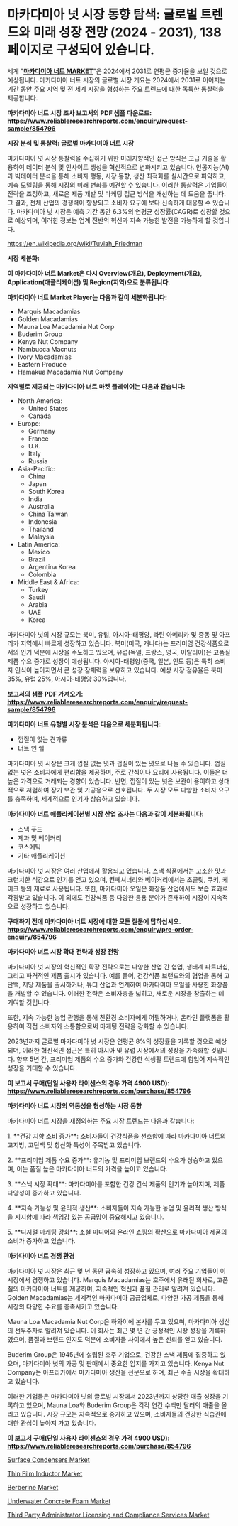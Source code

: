 <p><h1>마카다미아 넛 시장 동향 탐색: 글로벌 트렌드와 미래 성장 전망 (2024 - 2031), 138페이지로 구성되어 있습니다.</h1></p><p>세계 "<strong><a href="https://www.reliableresearchreports.com/macadamia-nuts-r854796?utm_campaign=106&utm_medium=8&utm_source=Github&utm_content=ia&utm_term=03102024&utm_id=macadamia-nuts">마카다미아 너트 MARKET</a></strong>"은 2024에서 2031로 연평균 증가율을 보일 것으로 예상됩니다. 마카다미아 너트 시장의 글로벌 시장 개요는 2024에서 2031로 이어지는 기간 동안 주요 지역 및 전 세계 시장을 형성하는 주요 트렌드에 대한 독특한 통찰력을 제공합니다.</p>
<p><strong>마카다미아 너트 시장 조사 보고서의 PDF 샘플 다운로드: <a href="https://www.reliableresearchreports.com/enquiry/request-sample/854796?utm_campaign=106&utm_medium=8&utm_source=Github&utm_content=ia&utm_term=03102024&utm_id=macadamia-nuts">https://www.reliableresearchreports.com/enquiry/request-sample/854796</a></strong></p>
<p><strong>시장 분석 및 통찰력: 글로벌 마카다미아 너트 시장</strong></p>
<p><p>마카다미아 넛 시장 통찰력을 수집하기 위한 미래지향적인 접근 방식은 고급 기술을 활용하여 데이터 분석 및 인사이트 생성을 혁신적으로 변화시키고 있습니다. 인공지능(AI)과 빅데이터 분석을 통해 소비자 행동, 시장 동향, 생산 최적화를 실시간으로 파악하고, 예측 모델링을 통해 시장의 미래 변화를 예견할 수 있습니다. 이러한 통찰력은 기업들이 전략을 조정하고, 새로운 제품 개발 및 마케팅 접근 방식을 개선하는 데 도움을 줍니다. 그 결과, 전체 산업의 경쟁력이 향상되고 소비자 요구에 보다 신속하게 대응할 수 있습니다. 마카다미아 넛 시장은 예측 기간 동안 6.3%의 연평균 성장률(CAGR)로 성장할 것으로 예상되며, 이러한 정보는 업계 전반의 혁신과 지속 가능한 발전을 가능하게 할 것입니다.</p></p>
<p><a href="%7CAUTHORITHY_DOMAIN_URL%7C?utm_campaign=106&utm_medium=8&utm_source=Github&utm_content=ia&utm_term=03102024&utm_id=macadamia-nuts">https://en.wikipedia.org/wiki/Tuviah_Friedman</a></p>
<p><strong>시장 세분화:</strong></p>
<p><strong>이 마카다미아 너트 Market은 다시 Overview(개요), Deployment(개요), Application(애플리케이션) 및 Region(지역)으로 분류됩니다.</strong></p>
<p><strong>마카다미아 너트 Market Player는 다음과 같이 세분화됩니다:</strong></p>
<p><ul><li>Marquis Macadamias</li><li>Golden Macadamias</li><li>Mauna Loa Macadamia Nut Corp</li><li>Buderim Group</li><li>Kenya Nut Company</li><li>Nambucca Macnuts</li><li>Ivory Macadamias</li><li>Eastern Produce</li><li>Hamakua Macadamia Nut Company</li></ul></p>
<p><strong>지역별로 제공되는 마카다미아 너트 마켓 플레이어는 다음과 같습니다:</strong></p>
<p><ul>
    <li>
        North America:
        <ul>
            <li>United States</li>
            <li>Canada</li>
        </ul>
    </li>
    <li>
        Europe:
        <ul>
            <li>Germany</li>
            <li>France</li>
            <li>U.K.</li>
            <li>Italy</li>
            <li>Russia</li>
        </ul>
    </li>
    <li>
        Asia-Pacific:
        <ul>
            <li>China</li>
            <li>Japan</li>
            <li>South Korea</li>
            <li>India</li>
            <li>Australia</li>
            <li>China Taiwan</li>
            <li>Indonesia</li>
            <li>Thailand</li>
            <li>Malaysia</li>
        </ul>
    </li>
    <li>
        Latin America:
        <ul>
            <li>Mexico</li>
            <li>Brazil</li>
            <li>Argentina Korea</li>
            <li>Colombia</li>
        </ul>
    </li>
    <li>
        Middle East & Africa:
        <ul>
            <li>Turkey</li>
            <li>Saudi</li>
            <li>Arabia</li>
            <li>UAE</li>
            <li>Korea</li>
        </ul>
    </li>
    </ul></p>
<p><p>마카다미아 넛의 시장 규모는 북미, 유럽, 아시아-태평양, 라틴 아메리카 및 중동 및 아프리카 지역에서 빠르게 성장하고 있습니다. 북미(미국, 캐나다)는 프리미엄 건강식품으로서의 인기 덕분에 시장을 주도하고 있으며, 유럽(독일, 프랑스, 영국, 이탈리아)은 고품질 제품 수요 증가로 성장이 예상됩니다. 아시아-태평양(중국, 일본, 인도 등)은 특히 소비자 인식이 높아지면서 큰 성장 잠재력을 보유하고 있습니다. 예상 시장 점유율은 북미 35%, 유럽 25%, 아시아-태평양 30%입니다.</p></p>
<p><strong>보고서의 샘플 PDF 가져오기: <a href="https://www.reliableresearchreports.com/enquiry/request-sample/854796?utm_campaign=106&utm_medium=8&utm_source=Github&utm_content=ia&utm_term=03102024&utm_id=macadamia-nuts">https://www.reliableresearchreports.com/enquiry/request-sample/854796</a></strong></p>
<p><strong>마카다미아 너트 유형별 시장 분석은 다음으로 세분화됩니다:</strong></p>
<p><ul><li>껍질이 없는 견과류</li><li>너트 인 쉘</li></ul></p>
<p><p>마카다미아 넛 시장은 크게 껍질 없는 넛과 껍질이 있는 넛으로 나눌 수 있습니다. 껍질 없는 넛은 소비자에게 편리함을 제공하며, 주로 간식이나 요리에 사용됩니다. 이들은 더 높은 가격으로 거래되는 경향이 있습니다. 반면, 껍질이 있는 넛은 보관이 용이하고 상대적으로 저렴하여 장기 보관 및 가공용으로 선호됩니다. 두 시장 모두 다양한 소비자 요구를 충족하며, 세계적으로 인기가 상승하고 있습니다.</p></p>
<p><strong>마카다미아 너트 애플리케이션별 시장 산업 조사는 다음과 같이 세분화됩니다:</strong></p>
<p><ul><li>스낵 푸드</li><li>제과 및 베이커리</li><li>코스메틱</li><li>기타 애플리케이션</li></ul></p>
<p><p>마카다미아 넛 시장은 여러 산업에서 활용되고 있습니다. 스낵 식품에서는 고소한 맛과 크런치한 식감으로 인기를 얻고 있으며, 컨페셔너리와 베이커리에서는 초콜릿, 쿠키, 케이크 등의 재료로 사용됩니다. 또한, 마카다미아 오일은 화장품 산업에서도 보습 효과로 각광받고 있습니다. 이 외에도 건강식품 등 다양한 응용 분야가 존재하여 시장이 지속적으로 성장하고 있습니다.</p></p>
<p><strong>구매하기 전에 마카다미아 너트 시장에 대한 모든 질문에 답하십시오. <a href="https://www.reliableresearchreports.com/enquiry/pre-order-enquiry/854796?utm_campaign=106&utm_medium=8&utm_source=Github&utm_content=ia&utm_term=03102024&utm_id=macadamia-nuts">https://www.reliableresearchreports.com/enquiry/pre-order-enquiry/854796</a></strong></p>
<p><strong>마카다미아 너트 시장 확대 전략과 성장 전망</strong></p>
<p><p>마카다미아 넛 시장의 혁신적인 확장 전략으로는 다양한 산업 간 협업, 생태계 파트너십, 그리고 파격적인 제품 출시가 있습니다. 예를 들어, 건강식품 브랜드와의 협업을 통해 고단백, 저당 제품을 출시하거나, 뷰티 산업과 연계하여 마카다미아 오일을 사용한 화장품을 개발할 수 있습니다. 이러한 전략은 소비자층을 넓히고, 새로운 시장을 창출하는 데 기여할 것입니다.</p><p>또한, 지속 가능한 농업 관행을 통해 친환경 소비자에게 어필하거나, 온라인 플랫폼을 활용하여 직접 소비자와 소통함으로써 마케팅 전략을 강화할 수 있습니다. </p><p>2023년까지 글로벌 마카다미아 넛 시장은 연평균 8%의 성장률을 기록할 것으로 예상되며, 이러한 혁신적인 접근은 특히 아시아 및 유럽 시장에서의 성장을 가속화할 것입니다. 향후 5년 간, 프리미엄 제품의 수요 증가와 건강한 식생활 트렌드에 힘입어 지속적인 성장을 기대할 수 있습니다.</p></p>
<p><strong>이 보고서 구매(단일 사용자 라이센스의 경우 가격 4900 USD): <a href="https://www.reliableresearchreports.com/purchase/854796?utm_campaign=106&utm_medium=8&utm_source=Github&utm_content=ia&utm_term=03102024&utm_id=macadamia-nuts">https://www.reliableresearchreports.com/purchase/854796</a></strong></p>
<p><strong>마카다미아 너트 시장의 역동성을 형성하는 시장 동향</strong></p>
<p><p>마카다미아 너트 시장을 재정의하는 주요 시장 트렌드는 다음과 같습니다:</p><p>1. **건강 지향 소비 증가**: 소비자들이 건강식품을 선호함에 따라 마카다미아 너트의 고지방, 고단백 및 항산화 특성이 주목받고 있습니다.</p><p>2. **프리미엄 제품 수요 증가**: 유기농 및 프리미엄 브랜드의 수요가 상승하고 있으며, 이는 품질 높은 마카다미아 너트의 가격을 높이고 있습니다.</p><p>3. **스낵 시장 확대**: 마카다미아를 포함한 건강 간식 제품의 인기가 높아지며, 제품 다양성이 증가하고 있습니다.</p><p>4. **지속 가능성 및 윤리적 생산**: 소비자들이 지속 가능한 농업 및 윤리적 생산 방식을 지지함에 따라 책임감 있는 공급망이 중요해지고 있습니다.</p><p>5. **디지털 마케팅 강화**: 소셜 미디어와 온라인 쇼핑의 확산으로 마카다미아 제품의 소비가 증가하고 있습니다.</p></p>
<p><strong>마카다미아 너트 경쟁 환경</strong></p>
<p><p>마카다미아 넛 시장은 최근 몇 년 동안 급속히 성장하고 있으며, 여러 주요 기업들이 이 시장에서 경쟁하고 있습니다. Marquis Macadamias는 호주에서 유래된 회사로, 고품질의 마카다미아 너트를 제공하며, 지속적인 혁신과 품질 관리로 알려져 있습니다. Golden Macadamias는 세계적인 마카다미아 공급업체로, 다양한 가공 제품을 통해 시장의 다양한 수요를 충족시키고 있습니다.</p><p>Mauna Loa Macadamia Nut Corp은 하와이에 본사를 두고 있으며, 마카다미아 생산의 선두주자로 알려져 있습니다. 이 회사는 최근 몇 년 간 긍정적인 시장 성장을 기록하였으며, 품질과 브랜드 인지도 덕분에 소비자들 사이에서 높은 신뢰를 얻고 있습니다. </p><p>Buderim Group은 1945년에 설립된 호주 기업으로, 건강한 스낵 제품에 집중하고 있으며, 마카다미아 넛의 가공 및 판매에서 중요한 입지를 가지고 있습니다. Kenya Nut Company는 아프리카에서 마카다미아 생산을 전문으로 하며, 최근 수출 시장을 확대하고 있습니다.</p><p>이러한 기업들은 마카다미아 넛의 글로벌 시장에서 2023년까지 상당한 매출 성장을 기록하고 있으며, Mauna Loa와 Buderim Group은 각각 연간 수백만 달러의 매출을 올리고 있습니다. 시장 규모는 지속적으로 증가하고 있으며, 소비자들의 건강한 식습관에 대한 관심이 높아져 가고 있습니다.</p></p>
<p><strong>이 보고서 구매(단일 사용자 라이센스의 경우 가격 4900 USD): <a href="https://www.reliableresearchreports.com/purchase/854796?utm_campaign=106&utm_medium=8&utm_source=Github&utm_content=ia&utm_term=03102024&utm_id=macadamia-nuts">https://www.reliableresearchreports.com/purchase/854796</a></strong></p>
<p><p><a href="https://www.linkedin.com/pulse/surface-condensers-market-size-share-analysis-growth-trends-wwwzf?trackingId=NTXquwfATZKmeONGPu%2BX6w%3D%3D&utm_campaign=106&utm_medium=8&utm_source=Github&utm_content=ia&utm_term=03102024&utm_id=macadamia-nuts">Surface Condensers Market</a></p><p><a href="https://issuu.com/reportprime-2/docs/thin-film-inductor-market-size-2030_76a70129260f29?utm_campaign=106&utm_medium=8&utm_source=Github&utm_content=ia&utm_term=03102024&utm_id=macadamia-nuts">Thin Film Inductor Market</a></p><p><a href="https://github.com/abbislposival/Market-Research-Report-List-1/blob/main/berberine-market.md?utm_campaign=106&utm_medium=8&utm_source=Github&utm_content=ia&utm_term=03102024&utm_id=macadamia-nuts">Berberine Market</a></p><p><a href="https://github.com/DixieGrimes/Market-Research-Report-List-1/blob/main/underwater-concrete-foam-market.md?utm_campaign=106&utm_medium=8&utm_source=Github&utm_content=ia&utm_term=03102024&utm_id=macadamia-nuts">Underwater Concrete Foam Market</a></p><p><a href="https://issuu.com/reportprime-2/docs/third-party-administrator-licensing_e8fe1f9299983a?utm_campaign=106&utm_medium=8&utm_source=Github&utm_content=ia&utm_term=03102024&utm_id=macadamia-nuts">Third Party Administrator Licensing and Compliance Services Market</a></p></p>
